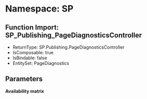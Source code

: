 # Namespace: SP

## Function Import: SP_Publishing_PageDiagnosticsController

- ReturnType: SP.Publishing.PageDiagnosticsController
- IsComposable: true
- IsBindable: false
- EntitySet: PageDiagnostics

## Parameters

**Availability matrix**

